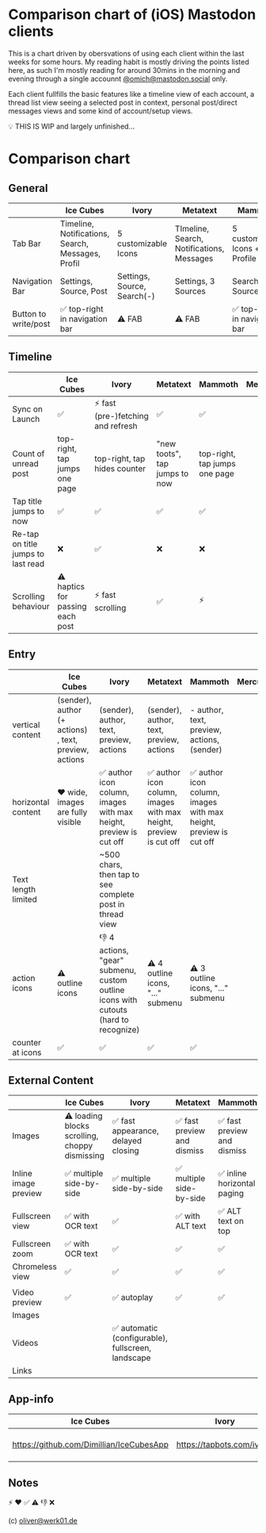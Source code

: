 # Comparison chart of (iOS) Mastodon clients

This is a chart driven by obersvations of using each client within the last weeks for some hours. My reading habit is mostly driving the points listed here, as such I'm mostly reading for around 30mins in the morning and evening through a single accounnt [@omich@mastodon.social](https://mastodon.social/@omich) only.

Each client fullfills the basic features like a timeline view of each account, a thread list view seeing a selected post in context, personal post/direct messages views and some kind of account/setup views.

:bulb: THIS IS WIP and largely unfinished...

# Comparison chart

## General

|                      | Ice Cubes                                         | Ivory                       | Metatext                                  | Mammoth                                        | Mercury | Mast | Mastoot | tooot | Toot! | Tusker | Woolly |
| -------------------- | ------------------------------------------------- | --------------------------- | ----------------------------------------- | ---------------------------------------------- | ------- | ---- | ------- | ----- | ----- | ------ | ------ |
| Tab Bar              | Timeline, Notifications, Search, Messages, Profil | 5 customizable Icons        | TImeline, Search, Notifications, Messages | 5 customizable Icons + Profile                 |         |      |         |       |       |        |        |
| Navigation Bar       | Settings, Source, Post                            | Settings, Source, Search(-) | Settings, 3 Sources                       | Search(?), Source, Post                        |         |      |         |       |       |        |        |
| Button to write/post | :white_check_mark: top-right in navigation bar    | :warning: FAB               | :warning: FAB                             | :white_check_mark: top-right in navigation bar |         |      |         |       |       |        |        |

## Timeline

|                                    | Ice Cubes                               | Ivory                                 | Metatext                      | Mammoth                       | Mercury | Mast | Mastoot | tooot | Toot! | Tusker | Woolly |
| ---------------------------------- | --------------------------------------- | ------------------------------------- | ----------------------------- | ----------------------------- | ------- | ---- | ------- | ----- | ----- | ------ | ------ |
| Sync on Launch                     | :white_check_mark:                      | :zap: fast (pre-)fetching and refresh | :white_check_mark:            | :white_check_mark:            |         |      |         |       |       |        |        |
| Count of unread post               | top-right, tap jumps one page           | top-right, tap hides counter          | "new toots", tap jumps to now | top-right, tap jumps one page |         |      |         |       |       |        |        |
| Tap title jumps to now             | :white_check_mark:                      | :white_check_mark:                    | :white_check_mark:            | :white_check_mark:            |         |      |         |       |       |        |        |
| Re-tap on title jumps to last read | :x:                                     | :white_check_mark:                    | :x:                           | :x:                           |         |      |         |       |       |        |        |
| Scrolling behaviour                | :warning: haptics for passing each post | :zap: fast scrolling                  | :white_check_mark:            | :zap:                         |         |      |         |       |       |        |        |

## Entry

|                     | Ice Cubes                                             | Ivory                                                                                 | Metatext                                                                          | Mammoth                                                                           | Mercury | Mast | Mastoot | tooot | Toot! | Tusker | Woolly |
| ------------------- | ----------------------------------------------------- | ------------------------------------------------------------------------------------- | --------------------------------------------------------------------------------- | --------------------------------------------------------------------------------- | ------- | ---- | ------- | ----- | ----- | ------ | ------ |
| vertical content    | (sender), author (+ actions) , text, preview, actions | (sender), author, text, preview, actions                                              | (sender), author, text, preview, actions                                          | - author, text, preview, actions, (sender)                                        |         |      |         |       |       |        |        |
| horizontal content  | :hearts: wide, images are fully visible               | :white_check_mark: author icon column, images with max height, preview is cut off     | :white_check_mark: author icon column, images with max height, preview is cut off | :white_check_mark: author icon column, images with max height, preview is cut off |         |      |         |       |       |        |        |
| Text length limited |                                                       | ~500 chars, then tap to see complete post in thread view                              |                                                                                   |                                                                                   |         |      |         |       |       |        |        |
| action icons        | :warning: outline icons                               | :-1: 4 actions, "gear" submenu, custom outline icons with cutouts (hard to recognize) | :warning: 4 outline icons, "..." submenu                                          | :warning: 3 outline icons, "..." submenu                                          |         |      |         |       |       |        |        |
| counter at icons    | :white_check_mark:                                    | :white_check_mark:                                                                    | :white_check_mark:                                                                | :white_check_mark:                                                                |         |      |         |       |       |        |        |

## External Content

|                      | Ice Cubes                                             | Ivory                                                              | Metatext                                    | Mammoth                                     | Mercury | Mast | Mastoot | tooot | Toot! | Tusker | Woolly |
| -------------------- | ----------------------------------------------------- | ------------------------------------------------------------------ | ------------------------------------------- | ------------------------------------------- | ------- | ---- | ------- | ----- | ----- | ------ | ------ |
| Images               | :warning: loading blocks scrolling, choppy dismissing | :white_check_mark: fast appearance, delayed closing                | :white_check_mark: fast preview and dismiss | :white_check_mark: fast preview and dismiss |         |      |         |       |       |        |        |
| Inline image preview | :white_check_mark: multiple side-by-side              | :white_check_mark: multiple side-by-side                           | :white_check_mark: multiple side-by-side    | :white_check_mark: inline horizontal paging |         |      |         |       |       |        |        |
| Fullscreen view      | :white_check_mark: with OCR text                      | :white_check_mark:                                                 | :white_check_mark: with ALT text            | :white_check_mark: ALT text on top          |         |      |         |       |       |        |        |
| Fullscreen zoom      | :white_check_mark: with OCR text                      | :white_check_mark:                                                 | :white_check_mark:                          | :white_check_mark:                          |         |      |         |       |       |        |        |
| Chromeless view      | :white_check_mark:                                    | :white_check_mark:                                                 | :white_check_mark:                          | :white_check_mark:                          |         |      |         |       |       |        |        |
|                      |                                                       |                                                                    |                                             |                                             |         |      |         |       |       |        |        |
| Video preview        | :white_check_mark:                                    | :white_check_mark: autoplay                                        | :white_check_mark:                          | :white_check_mark:                          |         |      |         |       |       |        |        |
| Images               |                                                       |                                                                    |                                             |                                             |         |      |         |       |       |        |        |
| Videos               |                                                       | :white_check_mark: automatic (configurable), fullscreen, landscape |                                             |                                             |         |      |         |       |       |        |        |
| Links                |                                                       |                                                                    |                                             |                                             |         |      |         |       |       |        |        |

## App-info

| Ice Cubes | Ivory | Metatext | Mammoth | Mercury | Mast | Mastoot | tooot | Toot! | Tusker | Woolly |
| --------- | ----- | -------- | ------- | ------- | ---- | ------- | ----- | ----- | ------ | ------ |
| https://github.com/Dimillian/IceCubesApp | https://tapbots.com/ivory/ | https://metabolist.org | https://www.getmammoth.app | https://onmercury.app | https://apps.apple.com/us/app/mast-for-mastodon/id1437429129 | https://mastoot.app | https://apps.apple.com/us/app/tooot-fediverse-and-mastodon/id1549772269 | https://apps.apple.com/app/toot/id1229021451?ls=1 | https://vaccor.space/tusker/ | https://testflight.apple.com/join/2LVAJQTP |

## Notes

:zap:
:hearts:
:white_check_mark:
:warning:
:-1:
:x:

(c) oliver@werk01.de
